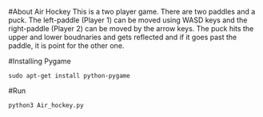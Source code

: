 #About Air Hockey
This is a two player game. There are two paddles and a puck. The left-paddle (Player 1) can be moved using WASD keys and the right-paddle (Player 2) can be moved by the arrow keys. The puck hits the upper and lower boudnaries and gets reflected and if it goes past the paddle, it is point for the other one.

#Installing Pygame
```
sudo apt-get install python-pygame
```

#Run
```
python3 Air_hockey.py
```

